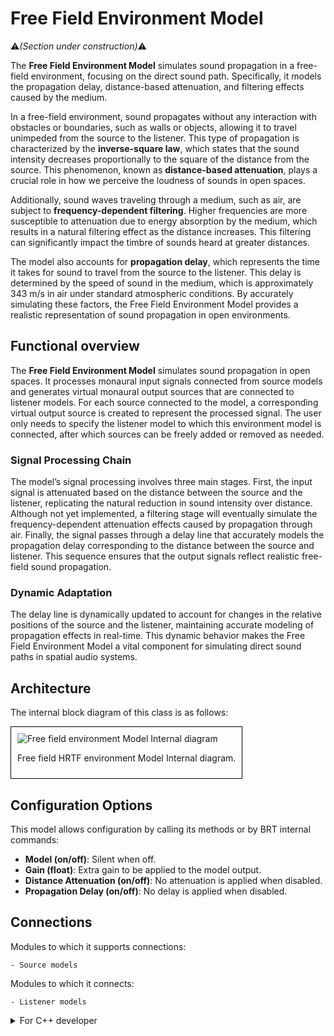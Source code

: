 # Free Field Environment Model
:warning:*(Section under construction)*:warning:
  
 The **Free Field Environment Model** simulates sound propagation in a free-field environment, focusing on the direct sound path. Specifically, it models the propagation delay, distance-based attenuation, and filtering effects caused by the medium.  

In a free-field environment, sound propagates without any interaction with obstacles or boundaries, such as walls or objects, allowing it to travel unimpeded from the source to the listener. This type of propagation is characterized by the **inverse-square law**, which states that the sound intensity decreases proportionally to the square of the distance from the source. This phenomenon, known as **distance-based attenuation**, plays a crucial role in how we perceive the loudness of sounds in open spaces.

Additionally, sound waves traveling through a medium, such as air, are subject to **frequency-dependent filtering**. Higher frequencies are more susceptible to attenuation due to energy absorption by the medium, which results in a natural filtering effect as the distance increases. This filtering can significantly impact the timbre of sounds heard at greater distances.

The model also accounts for **propagation delay**, which represents the time it takes for sound to travel from the source to the listener. This delay is determined by the speed of sound in the medium, which is approximately 343 m/s in air under standard atmospheric conditions. By accurately simulating these factors, the Free Field Environment Model provides a realistic representation of sound propagation in open environments.

## Functional overview

The **Free Field Environment Model** simulates sound propagation in open spaces. It processes monaural input signals connected from source models and generates virtual monaural output sources that are connected to listener models. For each source connected to the model, a corresponding virtual output source is created to represent the processed signal. The user only needs to specify the listener model to which this environment model is connected, after which sources can be freely added or removed as needed.  

### Signal Processing Chain  

The model’s signal processing involves three main stages. First, the input signal is attenuated based on the distance between the source and the listener, replicating the natural reduction in sound intensity over distance. Although not yet implemented, a filtering stage will eventually simulate the frequency-dependent attenuation effects caused by propagation through air. Finally, the signal passes through a delay line that accurately models the propagation delay corresponding to the distance between the source and listener. This sequence ensures that the output signals reflect realistic free-field sound propagation.  

### Dynamic Adaptation  

The delay line is dynamically updated to account for changes in the relative positions of the source and the listener, maintaining accurate modeling of propagation effects in real-time. This dynamic behavior makes the Free Field Environment Model a vital component for simulating direct sound paths in spatial audio systems.  


## Architecture

The internal block diagram of this class is as follows:
<div style="border: 1px solid #000; padding: 10px; display: inline-block;">
    <img src="/BRT-Documentation/assets/sysmldiagrams/none.png" alt="Free field environment Model Internal diagram" style="display: block; margin: 0 auto;">
    <p style="text-align: center;">Free field HRTF environment Model Internal diagram.</p>
</div>

## Configuration Options

This model allows configuration by calling its methods or by BRT internal commands:

- **Model (on/off)**: Silent when off.
- **Gain (float)**: Extra gain to be applied to the model output.
- **Distance Attenuation (on/off)**: No attenuation is applied when disabled.
- **Propagation Delay (on/off)**: No delay is applied when disabled.

## Connections
Modules to which it supports connections: 

    - Source models

Modules to which it connects:

    - Listener models    


<details>
<summary>For C++ developer</summary>

<ul>
<li><strong>File</strong>: /include/EnvironmentModels/CFreeFieldEnvironmentModel.hpp</li>
<li><strong>Class name</strong>: CFreeFieldEnvironmentModel</li>
<li><strong>Inheritance</strong>: CEnviromentModelBase</li>
<li><strong>Namespace</strong>: BRTEnvironmentModel</li>
<li><strong>Classes that instance</strong>:
    <ul>
        <li>BRTEnvironmentModel::CFreeFieldEnvironmentProcessor</li>        
    </ul>
</li>
</ul> 

<h2>Class inheritance diagram</h2>
<div style="border: 1px solid #000; padding: 10px; display: inline-block;">
    <img src="/BRT-Documentation/assets/sysmldiagrams/none.png" alt="Free field Model Internal diagram" style="display: block; margin: 0 auto;">
    <p style="text-align: center;">Free field Model Internal diagram.</p>
</div>
<br>

<h2>How to instantiate</h2>

```cpp
// Assuming that the ID of this environment model is contained in _environmentID.
brtManager.BeginSetup();
std::shared_ptr<BRTEnvironmentModel::CFreeFieldEnvironmentModel> environmentModel = brtManager.CreateEnvironment<BRTEnvironmentModel::CFreeFieldEnvironmentModel>(_environmentID);
brtManager.EndSetup();
if (environmentModel == nullptr) {
	// error	
}
```
<h2>How to connect</h2>
Connect it to a listener model.

```cpp
// Assuming that the ID of this environment model is contained in _environmentModelID and 
// that the ID of this listener model is contained in _listenerModelID.
std::shared_ptr<BRTListenerModel::CListenerModelBase> listenerModel = brtManager.GetListenerModel<BRTListenerModel::CListenerModelBase>(_listenerModelID);
if (listenerModel != nullptr) {
	brtManager.BeginSetup();
    bool control = listenerModel->ConnectEnvironmentModel(_environmentModelID);
    brtManager.EndSetup();
}
```

Connect an source model to it.
```cpp
// Assuming that the ID of this source model is contained in _sourceID.
// that the ID of this environment is contained in _environmentModelID.
std::shared_ptr<BRTEnvironmentModel::CEnviromentModelBase> environmentModel = brtManager->GetEnvironmentModel<BRTEnvironmentModel::CEnviromentModelBase>(_environmentModelID);
if (environmentModel != nullptr) {			
	bool control = environmentModel->ConnectSoundSource(_sourceID);
}
```


<h2>Public methods</h2>

```cpp

```


</details>